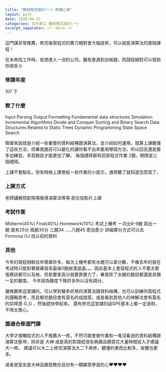 ```yaml
---
title: "競技程式設計(一) 修課心得"
layout: post
date: 2020-04-27
categories: 交大資工 競技程式設計(一)
excerpt_separator: <!--more-->
---
```

這門課非常推薦，修完後寫程式的實力絕對會大幅提昇，可以說是演算法的進階課程！

在未來找工作時，若想進入一流的公司，難免會遇到白板題，而競程絕對可以幫助你很多ㄉ
<!--more-->
### 修課年度
107 下

### 教了什麼
Input Parsing
Output Formatting
Fundamental data structures
Simulation
Incremental Algorithms
Divide and Conquer
Sorting and Binary Search
Data Structures Related to Static Trees
Dynamic Programming
State Space Search

簡單來說就是介紹一些重要的資料結構跟演算法，並介紹如何運用。就算上課聽懂了這些方法，但畢竟題目可以變化的讓你看不出來要用哪個方法，所以回去還是要多加練習，多寫題目才能更加了解。
每個禮拜都有回家程式作業 2題，期限是三個禮拜。

上課不會點名，但有時候上課會給一些作業的小提示，通常聽了就知道怎麼寫了。

### 上課方式

老師講解搭配現場推導演算法等等 配合投影片上課


### 考試作業
Midterm(45%)
Final(45%)
Homework(10%)
考試上機考 一次出8-9題
寫出一題 就有25分 兩題30分 三題34 .....八題45 愈加愈少
詳細算分方式可以去Formosa OJ 找以前的資料

### 其他

今年的競程相較往年簡單許多，每次上機考都有水題可以拿分數，不像去年的我在考試時只能對著螢幕發呆最後0題崩潰退選。。。因此基本上會寫程式的人不要太緊張應該都可以及格，但若要拿高分就要靠實力了，畢竟除了水題的題目都還是具備一定的難度。
今年因為難度下降許多所以沒有調分。

蠻推薦修這堂課的，可以學到蠻多好用的演算法跟資料結構，也可以訓練你寫程式的邏輯思考，而且解完題目會有莫名的成就感，或是看到其他人的神解法會有莫名的崇拜感 G_G ，然後趕快學起來。
還有修完這堂課的話GPE基本上都一定過啦，不用太擔心。

### 誰適合修這門課

大學才接觸程式的人不推薦大一修，不然可能會被作業和一堆沒看過的資料結構跟演算法壓垮，除非是 大神 或是真的對競程很有興趣且願意花大量時間投入才建議大一修。
建議可以大二上修完演算法大二下再修，聽懂的東西比較多，收獲也更多。

或者是室友是大神且願意教你且你有一顆願意學習的心❤❤❤❤